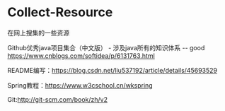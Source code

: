 # Collect-Resource
在网上搜集的一些资源

Github优秀java项目集合（中文版） - 涉及java所有的知识体系 -- good
https://www.cnblogs.com/softidea/p/6131763.html

README编写：https://blog.csdn.net/liu537192/article/details/45693529

Spring教程：https://www.w3cschool.cn/wkspring

Git:http://git-scm.com/book/zh/v2
